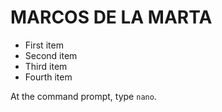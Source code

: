 MARCOS DE LA MARTA
===============

- First item
- Second item
- Third item
- Fourth item
  
At the command prompt, type `nano`.